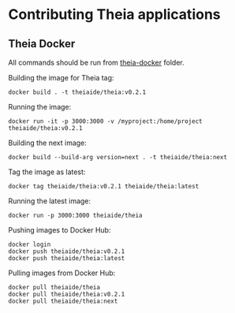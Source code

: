 # Contributing Theia applications

## Theia Docker

All commands should be run from [theia-docker](theia-docker) folder.

Building the image for Theia tag:

    docker build . -t theiaide/theia:v0.2.1

Running the image:

    docker run -it -p 3000:3000 -v /myproject:/home/project theiaide/theia:v0.2.1

Building the next image:

    docker build --build-arg version=next . -t theiaide/theia:next

Tag the image as latest:

    docker tag theiaide/theia:v0.2.1 theiaide/theia:latest

Running the latest image:

    docker run -p 3000:3000 theiaide/theia

Pushing images to Docker Hub:

    docker login
    docker push theiaide/theia:v0.2.1
    docker push theiaide/theia:latest

Pulling images from Docker Hub:

    docker pull theiaide/theia
    docker pull theiaide/theia:v0.2.1
    docker pull theiaide/theia:next
    